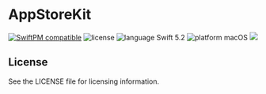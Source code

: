 
# AppStoreKit

[![SwiftPM compatible](https://img.shields.io/badge/SwiftPM-compatible-4BC51D.svg?style=flat)](https://swift.org/package-manager/) ![license](https://img.shields.io/badge/license-MIT-blue.svg) ![language Swift 5.2](https://img.shields.io/badge/language-Swift%205.2-orange.svg) ![platform macOS](https://img.shields.io/badge/platform-macOS-lightgrey.svg) ![](https://github.com/apparata/TemplateKit/workflows/Swift/badge.svg)

## License

See the LICENSE file for licensing information.
